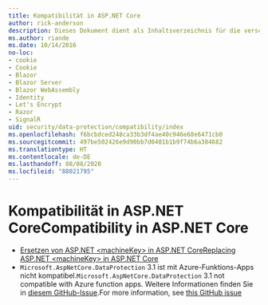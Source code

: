 ```yaml
---
title: Kompatibilität in ASP.NET Core
author: rick-anderson
description: Dieses Dokument dient als Inhaltsverzeichnis für die verschiedenen Themen zur Kompatibilität im Rahmen des Schutzes von Daten in ASP.NET Core.
ms.author: riande
ms.date: 10/14/2016
no-loc:
- cookie
- Cookie
- Blazor
- Blazor Server
- Blazor WebAssembly
- Identity
- Let's Encrypt
- Razor
- SignalR
uid: security/data-protection/compatibility/index
ms.openlocfilehash: f6bcbdced248ca33b3df4ae40c946e68e6471cb0
ms.sourcegitcommit: 497be502426e9d90bb7d0401b1b9f74b6a384682
ms.translationtype: HT
ms.contentlocale: de-DE
ms.lasthandoff: 08/08/2020
ms.locfileid: "88021795"
---
```

# <a name="compatibility-in-aspnet-core"></a><span data-ttu-id="57d02-103">Kompatibilität in ASP.NET Core</span><span class="sxs-lookup"><span data-stu-id="57d02-103">Compatibility in ASP.NET Core</span></span>

* [<span data-ttu-id="57d02-104">Ersetzen von ASP.NET \<machineKey> in ASP.NET Core</span><span class="sxs-lookup"><span data-stu-id="57d02-104">Replacing ASP.NET \<machineKey> in ASP.NET Core</span></span>](xref:security/data-protection/compatibility/replacing-machinekey)
* <span data-ttu-id="57d02-105">`Microsoft.AspNetCore.DataProtection` 3.1 ist mit Azure-Funktions-Apps nicht kompatibel.</span><span class="sxs-lookup"><span data-stu-id="57d02-105">`Microsoft.AspNetCore.DataProtection` 3.1 not compatible with Azure function apps.</span></span> <span data-ttu-id="57d02-106">Weitere Informationen finden Sie in [diesem GitHub-Issue](https://github.com/Azure/azure-functions-host/issues/5447).</span><span class="sxs-lookup"><span data-stu-id="57d02-106">For more information, see [this GitHub issue](https://github.com/Azure/azure-functions-host/issues/5447)</span></span>
